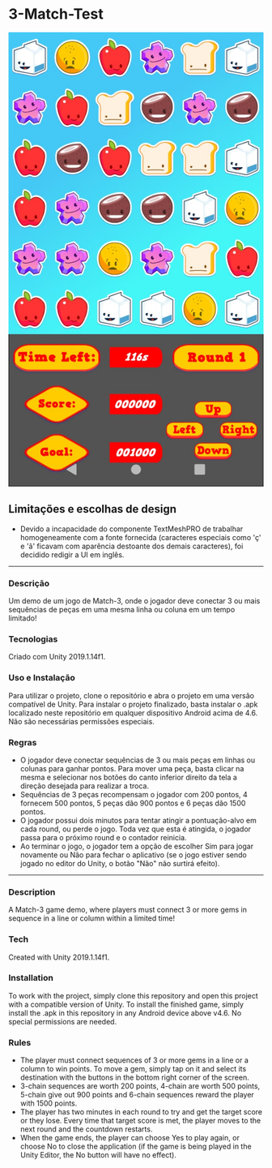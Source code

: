 # 3-Match-Test

![Demo Screenshot](https://github.com/bconfessor/3-Match-Test/blob/master/Match-3%20Screenshot.jpeg)


## Limitações e escolhas de design
- Devido a incapacidade do componente TextMeshPRO de trabalhar homogeneamente com a fonte fornecida (caracteres especiais como 'ç' e 'ã' ficavam com aparência destoante dos demais caracteres), foi decidido redigir a UI em inglês.

___

### Descrição 
Um demo de um jogo de Match-3, onde o jogador deve conectar 3 ou mais sequências de peças em uma mesma linha ou coluna em um tempo limitado!


### Tecnologias
Criado com Unity 2019.1.14f1.


### Uso e Instalação
Para utilizar o projeto, clone o repositório e abra o projeto em uma versão compatível de Unity.
Para instalar o projeto finalizado, basta instalar o .apk localizado neste repositório em qualquer dispositivo Android acima de 4.6. Não são necessárias permissões especiais.


### Regras

- O jogador deve conectar sequências de 3 ou mais peças em linhas ou colunas para ganhar pontos. Para mover uma peça, basta clicar na mesma e selecionar nos botões do canto inferior direito da tela a direção desejada para realizar a troca.
- Sequências de 3 peças recompensam o jogador com 200 pontos, 4 fornecem 500 pontos, 5 peças dão 900 pontos e 6 peças dão 1500 pontos.
- O jogador possui dois minutos para tentar atingir a pontuação-alvo em cada round, ou perde o jogo. Toda vez que esta é atingida, o jogador passa para o próximo round e o contador reinicia.
- Ao terminar o jogo, o jogador tem a opção de escolher Sim para jogar novamente ou Não para fechar o aplicativo (se o jogo estiver sendo jogado no editor do Unity, o botão "Não" não surtirá efeito).

___

### Description
A Match-3 game demo, where players must connect 3 or more gems in sequence in a line or column within a limited time!


### Tech
Created with Unity 2019.1.14f1.


### Installation 
To work with the project, simply clone this repository and open this project with a compatible version of Unity.
To install the finished game, simply install the .apk in this repository in any Android device above v4.6. No special permissions are needed.


### Rules

- The player must connect sequences of 3 or more gems in a line or a column to win points. To move a gem, simply tap on it and select its destination with the buttons in the bottom right corner of the screen.
- 3-chain sequences are worth 200 points, 4-chain are worth 500 points, 5-chain give out 900 points and 6-chain sequences reward the player with 1500 points.
- The player has two minutes in each round to try and get the target score or they lose. Every time that target score is met, the player moves to the next round and the countdown restarts.
- When the game ends, the player can choose Yes to play again, or choose No to close the application (if the game is being played in the Unity Editor, the No button will have no effect).


